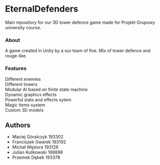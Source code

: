 # EternalDefenders
Main repository for our 3D tower defence game made for Projekt Grupowy university course.

### About 
A game created in Unity by a our team of five. Mix of tower defence and rouge-like.

### Features
Different enemies  
Different towers  
Modular AI based on finite state machine  
Dynamic graphics effects  
Powerful stats and effects sytem  
Magic items system  
Custom 3D models  

## Authors
- Maciej Góralczyk 193302
- Franciszek Gwarek 193192
- Michał Węsiora 193126
- Julian Kulikowski 188898
- Przemek Dębek 193378
